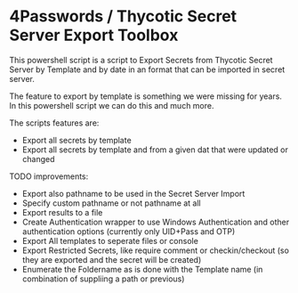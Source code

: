 # 4Passwords / Thycotic Secret Server Export Toolbox

This powershell script is a script to Export Secrets from Thycotic Secret Server by Template and by date in an format that can be imported in secret server.

The feature to export by template is something we were missing for years. In this powershell script we can do this and much more.

The scripts features are:

- Export all secrets by template
- Export all secrets by template and from a given dat that were updated or changed

TODO improvements:

- Export also pathname to be used in the Secret Server Import
- Specify custom pathname or not pathname at all
- Export results to a file
- Create Authentication wrapper to use Windows Authentication and other authentication options (currently only UID+Pass and OTP)
- Export All templates to seperate files or console
- Export Restricted Secrets, like require comment or checkin/checkout (so they are exported and the secret will be created)
- Enumerate the Foldername as is done with the Template name (in combination of suppliing a path or previous)
